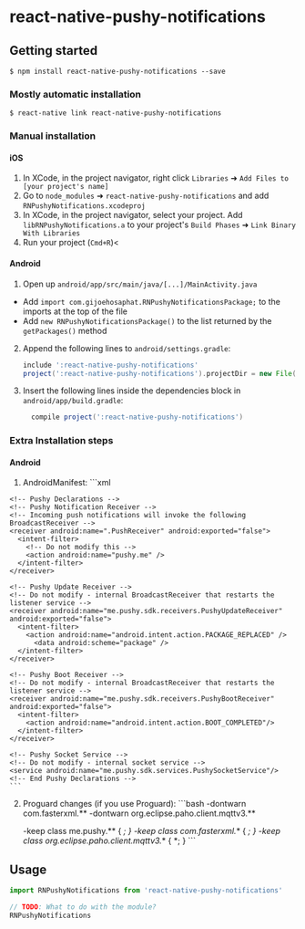 
# react-native-pushy-notifications

## Getting started

`$ npm install react-native-pushy-notifications --save`

### Mostly automatic installation

`$ react-native link react-native-pushy-notifications`

### Manual installation


#### iOS

1. In XCode, in the project navigator, right click `Libraries` ➜ `Add Files to [your project's name]`
2. Go to `node_modules` ➜ `react-native-pushy-notifications` and add `RNPushyNotifications.xcodeproj`
3. In XCode, in the project navigator, select your project. Add `libRNPushyNotifications.a` to your project's `Build Phases` ➜ `Link Binary With Libraries`
4. Run your project (`Cmd+R`)<

#### Android

1. Open up `android/app/src/main/java/[...]/MainActivity.java`
  - Add `import com.gijoehosaphat.RNPushyNotificationsPackage;` to the imports at the top of the file
  - Add `new RNPushyNotificationsPackage()` to the list returned by the `getPackages()` method
2. Append the following lines to `android/settings.gradle`:
  	```groovy
  	include ':react-native-pushy-notifications'
  	project(':react-native-pushy-notifications').projectDir = new File(rootProject.projectDir, 	'../node_modules/react-native-pushy-notifications/android')
  	```
3. Insert the following lines inside the dependencies block in `android/app/build.gradle`:
  	```groovy
      compile project(':react-native-pushy-notifications')
  	```

### Extra Installation steps

#### Android
  1. AndroidManifest:
    ```xml
    <!-- Pushy Permissions -->
    <uses-permission android:name="android.permission.INTERNET" />
    <uses-permission android:name="android.permission.WAKE_LOCK" />
    <uses-permission android:name="android.permission.ACCESS_NETWORK_STATE" />
    <uses-permission android:name="android.permission.RECEIVE_BOOT_COMPLETED" />
    <uses-permission android:name="android.permission.WRITE_EXTERNAL_STORAGE"/>
    <!-- End Pushy Permissions -->

    <!-- Pushy Declarations -->
    <!-- Pushy Notification Receiver -->
    <!-- Incoming push notifications will invoke the following BroadcastReceiver -->
    <receiver android:name=".PushReceiver" android:exported="false">
      <intent-filter>
        <!-- Do not modify this -->
        <action android:name="pushy.me" />
      </intent-filter>
    </receiver>

    <!-- Pushy Update Receiver -->
    <!-- Do not modify - internal BroadcastReceiver that restarts the listener service -->
    <receiver android:name="me.pushy.sdk.receivers.PushyUpdateReceiver" android:exported="false">
      <intent-filter>
        <action android:name="android.intent.action.PACKAGE_REPLACED" />
          <data android:scheme="package" />
      </intent-filter>
    </receiver>

    <!-- Pushy Boot Receiver -->
    <!-- Do not modify - internal BroadcastReceiver that restarts the listener service -->
    <receiver android:name="me.pushy.sdk.receivers.PushyBootReceiver" android:exported="false">
      <intent-filter>
        <action android:name="android.intent.action.BOOT_COMPLETED"/>
      </intent-filter>
    </receiver>

    <!-- Pushy Socket Service -->
    <!-- Do not modify - internal socket service -->
    <service android:name="me.pushy.sdk.services.PushySocketService"/>
    <!-- End Pushy Declarations -->
    ```
  2. Proguard changes (if you use Proguard):
    ```bash
      -dontwarn com.fasterxml.**
      -dontwarn org.eclipse.paho.client.mqttv3.**

      -keep class me.pushy.** { *; }
      -keep class com.fasterxml.** { *; }
      -keep class org.eclipse.paho.client.mqttv3.** { *; }
    ```

## Usage
```javascript
import RNPushyNotifications from 'react-native-pushy-notifications'

// TODO: What to do with the module?
RNPushyNotifications
```
